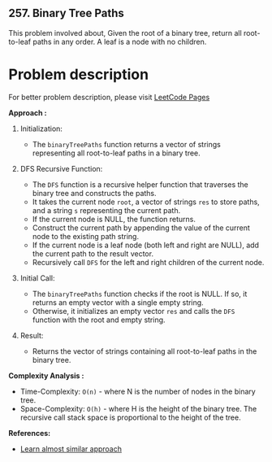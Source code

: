 ## 257. Binary Tree Paths

This problem involved about, Given the root of a binary tree, return all root-to-leaf paths in any order.
A leaf is a node with no children.

# Problem description

For better problem description, please visit [LeetCode Pages](https://leetcode.com/problems/binary-tree-paths/description/)

**Approach :**<br/>

1. Initialization:

    - The `binaryTreePaths` function returns a vector of strings representing all root-to-leaf paths in a binary tree.

2. DFS Recursive Function:

    - The `DFS` function is a recursive helper function that traverses the binary tree and constructs the paths.
    - It takes the current node `root`, a vector of strings `res` to store paths, and a string `s` representing the current path.
    - If the current node is NULL, the function returns.
    - Construct the current path by appending the value of the current node to the existing path string.
    - If the current node is a leaf node (both left and right are NULL), add the current path to the result vector.
    - Recursively call `DFS` for the left and right children of the current node.

3. Initial Call:

    - The `binaryTreePaths` function checks if the root is NULL. If so, it returns an empty vector with a single empty string.
    - Otherwise, it initializes an empty vector `res` and calls the `DFS` function with the root and empty string.

4. Result:
    - Returns the vector of strings containing all root-to-leaf paths in the binary tree.

**Complexity Analysis :**<br/>

-   Time-Complexity: `O(n)` - where N is the number of nodes in the binary tree.
-   Space-Complexity: `O(h)` - where H is the height of the binary tree. The recursive call stack space is proportional to the height of the tree.

**References:**<br/>

-   [Learn almost similar approach](https://takeuforward.org/data-structure/print-root-to-node-path-in-a-binary-tree/)
